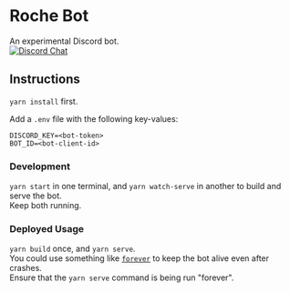 # Roche Bot

An experimental Discord bot.  
[![Discord Chat](https://img.shields.io/discord/237946295824809984?color=%23738ad6&logo=discord&logoColor=white&style=for-the-badge)](https://discord.gg/DY7GN95)

## Instructions

`yarn install` first.

Add a `.env` file with the following key-values:

```
DISCORD_KEY=<bot-token>
BOT_ID=<bot-client-id>
```

### Development

`yarn start` in one terminal, and `yarn watch-serve` in another to build and serve the bot.  
Keep both running.

### Deployed Usage

`yarn build` once, and `yarn serve`.  
You could use something like [`forever`](https://www.npmjs.com/package/forever) to keep the bot alive even after crashes.  
Ensure that the `yarn serve` command is being run "forever".
